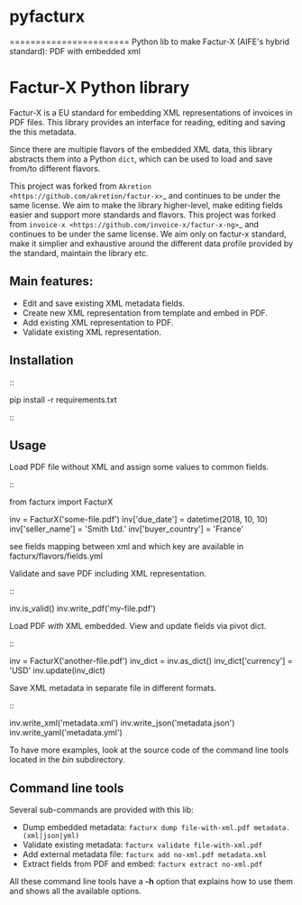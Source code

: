 # pyfacturx
=======================
Python lib to make Factur-X (AIFE's hybrid standard): PDF with embedded xml
  
  

Factur-X Python library
=======================

Factur-X is a EU standard for embedding XML representations of invoices
in PDF files. This library provides an interface for reading, editing
and saving the this metadata.

Since there are multiple flavors of the embedded XML data, this library
abstracts them into a Python ``dict``, which can be used to load and
save from/to different flavors.

This project was forked from `Akretion <https://github.com/akretion/factur-x>`_ and continues to be under the same license. We aim to make the library higher-level, make editing fields easier and support more standards and flavors.
This project was forked from `invoice-x <https://github.com/invoice-x/factur-x-ng>`_ and continues to be under the same license. We aim only on factur-x standard, make it simplier and exhaustive around the different data profile provided by the standard, maintain the library etc.

Main features:
--------------

-  Edit and save existing XML metadata fields.
-  Create new XML representation from template and embed in PDF.
-  Add existing XML representation to PDF.
-  Validate existing XML representation.

Installation
------------

::

   pip install -r requirements.txt

::

Usage
-----

Load PDF file without XML and assign some values to common fields.

::

   from facturx import FacturX

   inv = FacturX('some-file.pdf')
   inv['due_date'] = datetime(2018, 10, 10)
   inv['seller_name'] = 'Smith Ltd.'
   inv['buyer_country'] = 'France'

see fields mapping between xml and which key are available in facturx/flavors/fields.yml

Validate and save PDF including XML representation.

::

   inv.is_valid()
   inv.write_pdf('my-file.pdf')

Load PDF *with* XML embedded. View and update fields via pivot dict.

::

   inv = FacturX('another-file.pdf')
   inv_dict = inv.as_dict()
   inv_dict['currency'] = 'USD'
   inv.update(inv_dict)

Save XML metadata in separate file in different formats.

::

   inv.write_xml('metadata.xml')
   inv.write_json('metadata.json')
   inv.write_yaml('metadata.yml')

To have more examples, look at the source code of the command line tools
located in the *bin* subdirectory.

Command line tools
------------------

Several sub-commands are provided with this lib:

-  Dump embedded metadata:   ``facturx dump file-with-xml.pdf metadata.(xml|json|yml)``
-  Validate existing metadata: ``facturx validate file-with-xml.pdf``
-  Add external metadata file: ``facturx add no-xml.pdf metadata.xml``
-  Extract fields from PDF and embed: ``facturx extract no-xml.pdf``

All these command line tools have a **-h** option that explains how to
use them and shows all the available options.
